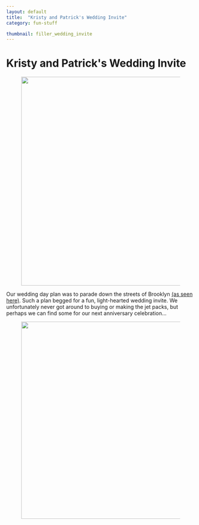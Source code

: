 ```yaml
---
layout: default
title:  "Kristy and Patrick's Wedding Invite"
category: fun-stuff

thumbnail: filler_wedding_invite
---
```


# Kristy and Patrick's Wedding Invite

<figure>
	<img src="{{ site.baseurl}}/images/filler_wedding_invite_01.jpg" width="790" height="557">
</figure>

Our wedding day plan was to parade down the streets of Brooklyn [(as seen here)](http://sweetlittlephotographs.com/weddings/kristy-patricks-brooklyn-wedding-and-parade). Such a plan begged for a fun, light-hearted wedding invite. We unfortunately never got around to buying or making the jet packs, but perhaps we can find some for our next anniversary celebration…

<figure>
	<img src="{{ site.baseurl}}/images/filler_wedding_invite_02.jpg" width="790" height="526">
</figure>

